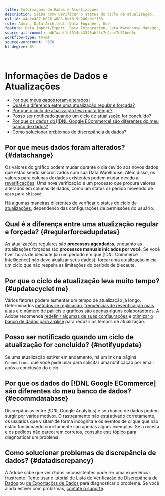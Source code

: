 ```yaml
---
title: Informações de Dados e Atualizações
description: Saiba como verificar o status do ciclo de atualização.
exl-id: a4a2e487-b826-4888-baf0-9d246a8ff153
role: Admin, Data Architect, Data Engineer, User
feature: Data Import/Export, Data Integration, Data Warehouse Manager, Commerce Tables
source-git-commit: adb7aaef1cf914d43348abf5c7e4bec7c51bed0c
workflow-type: tm+mt
source-wordcount: '378'
ht-degree: 0%

---
```


# Informações de Dados e Atualizações

* [Por que meus dados foram alterados?](#datachange)
* [Qual é a diferença entre uma atualização regular e forçada?](#regularforcedupdates)
* [Por que o ciclo de atualização leva muito tempo?](#updatecycletime)
* [Posso ser notificado quando um ciclo de atualização for concluído?](#notifyupdate)
* [Por que os dados do  [!DNL Google ECommerce]  são diferentes do meu banco de dados?](#ecommdatabase)
* [Como solucionar problemas de discrepância de dados?](#datadiscrepancy)

## Por que meus dados foram alterados? {#datachange}

Os valores do gráfico podem mudar durante o dia devido aos novos dados que estão sendo sincronizados com sua Data Warehouse. Além disso, os valores para colunas de dados existentes podem mudar devido a [reverificações](../data-warehouse-mgr/cfg-data-rechecks.md). Uma nova verificação é um processo que procura valores alterados em colunas de dados, como um status de pedido movendo de `open` para `shipped`.

Há algumas maneiras diferentes [de verificar o status do ciclo de atualizações](../../best-practices/check-update-cycle.md), dependendo das configurações de permissões do usuário.

## Qual é a diferença entre uma atualização regular e forçada? {#regularforcedupdates}

As atualizações regulares são **processos agendados**, enquanto as atualizações forçadas são **processos manuais iniciados por você**. Se você tiver horas de blecaute (ou um período em que [!DNL Commerce Intelligence] não deve atualizar seus dados), forçar uma atualização inicia um ciclo que não respeita as limitações do período de blecaute.

## Por que o ciclo de atualização leva muito tempo? {#updatecycletime}

Vários fatores podem aumentar um tempo de atualização já longo. Determinados [métodos de replicação](../data-warehouse-mgr/cfg-replication-methods.md), [frequências de reverificação mais altas](../data-warehouse-mgr/cfg-data-rechecks.md) e o número de painéis e gráficos são apenas alguns colaboradores. A Adobe recomenda [redefinir algumas de suas configurações](../../best-practices/reduce-update-cycle-time.md) e [otimizar o banco de dados para análise](../../best-practices/opt-db-analysis.md) para reduzir os tempos de atualização.

## Posso ser notificado quando um ciclo de atualização for concluído? {#notifyupdate}

Se uma atualização estiver em andamento, há um link na página `Connections` que você pode usar para solicitar uma notificação por email após a conclusão do ciclo.

## Por que os dados do [!DNL Google ECommerce] são diferentes do meu banco de dados? {#ecommdatabase}

Discrepâncias entre [!DNL Google Analytics] e seu banco de dados podem surgir por vários motivos. O rastreamento não está ativado corretamente, os usuários que visitam de forma incógnita e os eventos de clique que não estão funcionando corretamente são apenas alguns exemplos. Se a receita e os pedidos não parecerem corretos, [consulte este tópico](https://experienceleague.adobe.com/docs/commerce-knowledge-base/kb/troubleshooting/miscellaneous/diagnosing-google-ecommerce-revenue-discrepancies.html?lang=pt-BR) para diagnosticar um problema.

## Como solucionar problemas de discrepância de dados? {#datadiscrepancy}

A Adobe sabe que ver dados inconsistentes pode ser uma experiência frustrante. Tente usar o [tutorial de Lista de Verificação de Discrepância de Dados](https://experienceleague.adobe.com/docs/commerce-knowledge-base/kb/troubleshooting/miscellaneous/diagnosing-a-data-discrepancy.html?lang=pt-BR) ou [de Exportações de Dados](https://experienceleague.adobe.com/docs/commerce-knowledge-base/kb/troubleshooting/miscellaneous/using-data-exports-to-pinpoint-discrepancies.html?lang=pt-BR) para diagnosticar o problema. Se você ainda estiver com problemas, [contate o suporte](https://experienceleague.adobe.com/docs/commerce-knowledge-base/kb/troubleshooting/miscellaneous/mbi-service-policies.html?lang=pt-BR).
